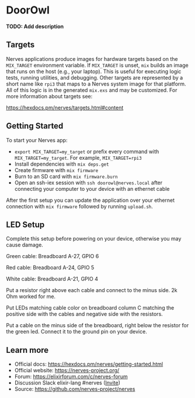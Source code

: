 # DoorOwl

**TODO: Add description**

## Targets

Nerves applications produce images for hardware targets based on the
`MIX_TARGET` environment variable. If `MIX_TARGET` is unset, `mix` builds an
image that runs on the host (e.g., your laptop). This is useful for executing
logic tests, running utilities, and debugging. Other targets are represented by
a short name like `rpi3` that maps to a Nerves system image for that platform.
All of this logic is in the generated `mix.exs` and may be customized. For more
information about targets see:

https://hexdocs.pm/nerves/targets.html#content

## Getting Started

To start your Nerves app:
  * `export MIX_TARGET=my_target` or prefix every command with
    `MIX_TARGET=my_target`. For example, `MIX_TARGET=rpi3`
  * Install dependencies with `mix deps.get`
  * Create firmware with `mix firmware`
  * Burn to an SD card with `mix firmware.burn`
  * Open an ssh-iex session with `ssh doorowl@nerves.local` after connecting your computer to your device with an ethernet cable

After the first setup you can update the application over your ethernet connection with `mix firmware` followed by running `upload.sh`.

## LED Setup
Complete this setup before powering on your device, otherwise you may cause damage.

Green cable: Breadboard A-27, GPIO 6

Red cable: Breadboard A-24, GPIO 5

White cable: Breadboard A-21, GPIO 4

Put a resistor right above each cable and connect to the minus side. 2k Ohm worked for me.

Put LEDs matching cable color on breadboard column C matching the positive side with the cables and negative side with the resistors.

Put a cable on the minus side of the breadboard, right below the resistor for the green led. Connect it to the ground pin on your device.



## Learn more

  * Official docs: https://hexdocs.pm/nerves/getting-started.html
  * Official website: https://nerves-project.org/
  * Forum: https://elixirforum.com/c/nerves-forum
  * Discussion Slack elixir-lang #nerves ([Invite](https://elixir-slackin.herokuapp.com/))
  * Source: https://github.com/nerves-project/nerves
